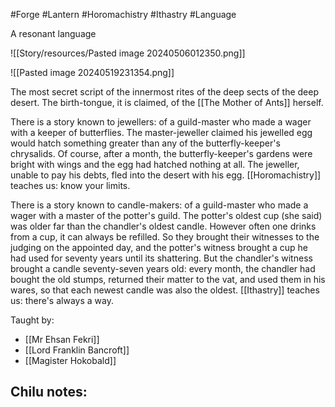 #Forge #Lantern #Horomachistry #Ithastry #Language 

A resonant language

![[Story/resources/Pasted image 20240506012350.png]]

![[Pasted image 20240519231354.png]]

The most secret script of the innermost rites of the deep sects of the deep desert. The birth-tongue, it is claimed, of the [[The Mother of Ants]] herself.

There is a story known to jewellers: of a guild-master who made a wager with a keeper of butterflies. The master-jeweller claimed his jewelled egg would hatch something greater than any of the butterfly-keeper's chrysalids. Of course, after a month, the butterfly-keeper's gardens were bright with wings and the egg had hatched nothing at all. The jeweller, unable to pay his debts, fled into the desert with his egg. [[Horomachistry]] teaches us: know your limits.

There is a story known to candle-makers: of a guild-master who made a wager with a master of the potter's guild. The potter's oldest cup (she said) was older far than the chandler's oldest candle. However often one drinks from a cup, it can always be refilled. So they brought their witnesses to the judging on the appointed day, and the potter's witness brought a cup he had used for seventy years until its shattering. But the chandler's witness brought a candle seventy-seven years old: every month, the chandler had bought the old stumps, returned their matter to the vat, and used them in his wares, so that each newest candle was also the oldest. [[Ithastry]] teaches us: there's always a way.

Taught by:
- [[Mr Ehsan Fekri]]
- [[Lord Franklin Bancroft]]
- [[Magister Hokobald]]

Chilu notes:
-  
